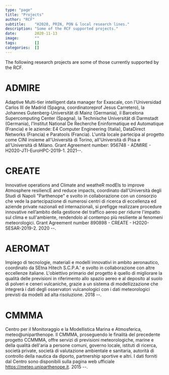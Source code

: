 ```yaml
---
type: "page"
title: "Projects"
author: "RCF"
subtitle:    "H2020, PRIN, PON & local research lines."
description: "Some of the RCF supported projects."
date:        2020-11-13
image:       ""
tags:        []
categories:  []
---
```



The following research projects are some of those currently supported by the RCF.

# ADMIRE
Adaptive Multi-tier intelligent data manager for Exascale, con l'Universidad Carlos III de Madrid (Spagna, coordinatoreprof Jesus Carretero), la Johannes Gutenberg-Universität di Mainz (Germania), il Barcelona Supercomputing Center (Spagna), la Technische Universität di Darmstadt (Germania), l'Institut National De Recherche Eninformatique ed Automatique (Francia) e le aziende: E4 Computer Engineering (Italia), DataDirect Networks (Francia) e Paratools (Francia).
L'unità locale partecipa al progetto come CINI insieme all'Università di Torino, all'Università di Pisa e all'Università di Milano.
Grant Agreement number: 956748 - ADMIRE - H2020-JTI-EuroHPC-2019-1.
2021--.

# CREATE
Innovative operations and Climate and weatheR modEls to improve Atmosphere resiliencE and reduce impacts, coordinato dall'Università degli Studi di Napoli "Parthenope" e svolto in collaborazione con un consorzio che vede la partecipazione di numerosi centri di ricerca di eccellenza ed aziende private  nazionali ed internazionali, si prefigge realizzare procedure innovative nell’ambito della gestione del traffico aereo per ridurre l'impatto sul clima e sull'ambiente, rendendolo al contempo più resiliente ai fenomeni meteorologici.
Grant Agreement number 890898 - CREATE - H2020-SESAR-2019-2.
2020 --.

# AEROMAT
Impiego di tecnologie, materiali e modelli innovativi in ambito aeronautico, coordinato da SEtna Hitech S.C.P.A.' e svolto in collaborazione con altre eccellenze italiane. L'obiettivo primario del progetto è quello di migliorare la qualità delle previsioni in riferimento allo spazio aereo e al deposito al suolo di polveri e ceneri vulcaniche, grazie a un sistema di modellizzazione che integrerà i dati degli osservatori vulcanologici con i dati meteorologici previsti da modelli ad alta risoluzione.
2018 --.

# CMMMA
Centro  per il Monitoraggio e la Modellistica Marina e Atmosferica, meteo@uniparthenope.
Il CMMMA, proseguendo le finalità del precedente progetto CCMMMA, offre servizi di previsioni meteorologiche, marine e della qualità dell'aria a persone comuni, governo locale, istituti di ricerca, società private, società di valutazione ambientale e sanitaria, autorità di controllo della nautica da diporto, partnership sportive e altri.
I dati forniti dal Centro sono disponibili sulla pagina web ufficiale https://meteo.uniparthenope.it.
2015 --.

